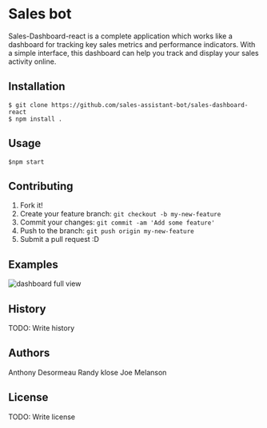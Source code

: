 # Sales bot

Sales-Dashboard-react is a complete application which works like a dashboard for tracking key sales metrics and performance indicators. With a simple interface, this dashboard can help you track and display your sales activity online.



## Installation

```
$ git clone https://github.com/sales-assistant-bot/sales-dashboard-react
$ npm install .
```

## Usage
```
$npm start
```


## Contributing

1. Fork it!
2. Create your feature branch: `git checkout -b my-new-feature`
3. Commit your changes: `git commit -am 'Add some feature'`
4. Push to the branch: `git push origin my-new-feature`
5. Submit a pull request :D

## Examples
![dashboard full view](screenshots/dashboard.png)


## History

TODO: Write history

## Authors

Anthony Desormeau
Randy klose
Joe Melanson

## License

TODO: Write license
